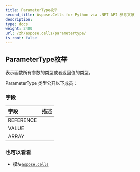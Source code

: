 ```yaml
---
title: ParameterType枚举
second_title: Aspose.Cells for Python via .NET API 参考文献
description:
type: docs
weight: 2400
url: /zh/aspose.cells/parametertype/
is_root: false
---
```

## ParameterType枚举
表示函数所有参数的类型或者返回值的类型。



ParameterType 类型公开以下成员：

### 字段
|字段|描述|
| :- | :- |
| REFERENCE |  |
| VALUE |  |
| ARRAY |  |



### 也可以看看
* 模块[`aspose.cells`](..)
